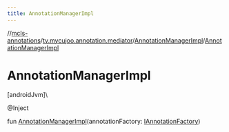 ```yaml
---
title: AnnotationManagerImpl
---
```

//[mcls-annotations](../../../index.html)/[tv.mycujoo.annotation.mediator](../index.html)/[AnnotationManagerImpl](index.html)/[AnnotationManagerImpl](-annotation-manager-impl.html)



# AnnotationManagerImpl



[androidJvm]\




@Inject



fun [AnnotationManagerImpl](-annotation-manager-impl.html)(annotationFactory: [IAnnotationFactory](../../tv.mycujoo.annotation.core/-i-annotation-factory/index.html))




